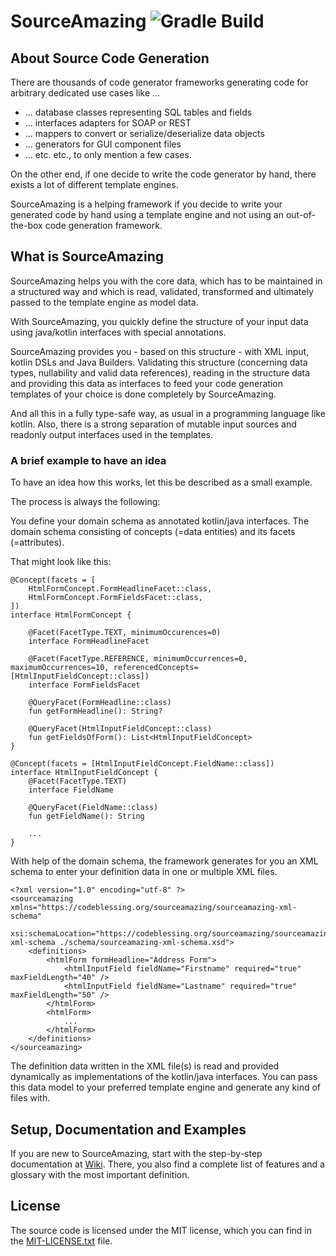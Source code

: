 # SourceAmazing ![Gradle Build](https://github.com/code-blessing/sourceamazing/actions/workflows/build-gradle-project.yml/badge.svg)

## About Source Code Generation

There are thousands of code generator frameworks generating code for 
arbitrary dedicated use cases like ...
* ... database classes representing SQL tables and fields
* ... interfaces adapters for SOAP or REST
* ... mappers to convert or serialize/deserialize data objects
* ... generators for GUI component files 
* ... etc. etc., to only mention a few cases.

On the other end, if one decide to write the code generator by hand, 
there exists a lot of different template engines. 

SourceAmazing is a helping framework if you decide to write your generated
code by hand using a template engine and not using an out-of-the-box code
generation framework.

## What is SourceAmazing

SourceAmazing helps you with the core data, which has to be maintained in 
a structured way and which is read, validated, transformed and ultimately 
passed to the template engine as model data.

With SourceAmazing, you quickly define the structure of your input data 
using java/kotlin interfaces with special annotations.

SourceAmazing provides you - based on this structure -  with XML input, kotlin
DSLs and Java Builders. Validating this structure (concerning data types, 
nullability and valid data references), reading in the structure 
data and providing this data as interfaces to feed your code generation 
templates of your choice is done completely by SourceAmazing.

And all this in a fully type-safe way, as usual in a programming language like 
kotlin. Also, there is a strong separation of mutable input sources and readonly 
output interfaces used in the templates.

### A brief example to have an idea

To have an idea how this works, let this be described as a small example.

The process is always the following:

You define your domain schema as annotated kotlin/java interfaces.
The domain schema consisting of concepts (=data entities) and its 
facets (=attributes).

That might look like this:

```
@Concept(facets = [
    HtmlFormConcept.FormHeadlineFacet::class,
    HtmlFormConcept.FormFieldsFacet::class,
])
interface HtmlFormConcept {

    @Facet(FacetType.TEXT, minimumOccurences=0)
    interface FormHeadlineFacet

    @Facet(FacetType.REFERENCE, minimumOccurrences=0, maximumOccurrences=10, referencedConcepts=[HtmlInputFieldConcept::class])
    interface FormFieldsFacet

    @QueryFacet(FormHeadline::class)
    fun getFormHeadline(): String?

    @QueryFacet(HtmlInputFieldConcept::class)
    fun getFieldsOfForm(): List<HtmlInputFieldConcept>
}

@Concept(facets = [HtmlInputFieldConcept.FieldName::class])
interface HtmlInputFieldConcept {
    @Facet(FacetType.TEXT)
    interface FieldName

    @QueryFacet(FieldName::class)
    fun getFieldName(): String

    ...
}

```

With help of the domain schema, the framework generates for you 
an XML schema to enter your definition data in one or multiple XML files.
```
<?xml version="1.0" encoding="utf-8" ?>
<sourceamazing xmlns="https://codeblessing.org/sourceamazing/sourceamazing-xml-schema"
               xsi:schemaLocation="https://codeblessing.org/sourceamazing/sourceamazing-xml-schema ./schema/sourceamazing-xml-schema.xsd">
    <definitions>
        <htmlForm formHeadline="Address Form">
            <htmlInputField fieldName="Firstname" required="true" maxFieldLength="40" />
            <htmlInputField fieldName="Lastname" required="true" maxFieldLength="50" />
        </htmlForm>
        <htmlForm>
            ...
        </htmlForm>
    </definitions>
</sourceamazing>

```

The definition data written in the XML file(s) is read and provided 
dynamically as implementations of the kotlin/java interfaces. You can 
pass this data model to your preferred template engine 
and generate any kind of files with.

## Setup, Documentation and Examples

If you are new to SourceAmazing, start with the step-by-step 
documentation at [Wiki](https://github.com/code-blessing/sourceamazing/wiki).
There, you also find a complete list of features and a glossary with the most important definition.

## License

The source code is licensed under the MIT license, which you can find in
the [MIT-LICENSE.txt](MIT-LICENSE.txt) file.
